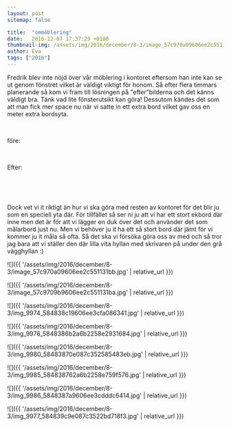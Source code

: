 ```yaml
---
layout: post
sitemap: false

title:  "ommöblering"
date:   2016-12-07 17:37:29 +0100
thumbnail-img: /assets/img/2016/december/8-3/image_57c970a09606ee2c551131bb.jpg
author: Eva
tags: ["2016"]
---
```


Fredrik blev inte nöjd över vår möblering i kontoret eftersom han inte kan se ut genom fönstret vilket är väldigt viktigt för honom. Så efter flera timmars planerande så kom vi fram till lösningen på "efter"bilderna och det känns väldigt bra. Tänk vad lite fönsterutsikt kan göra! Dessutom kändes det som att man fick mer space nu när vi satte in ett extra bord vilket gav oss en meter extra bordsyta. 




 




före: 
















 




Efter: 



















 































 




Dock vet vi it riktigt än hur vi ska göra med resten av kontoret för det blir ju som en speciell yta där. För tillfället så ser ni ju att vi har ett stort ekbord där inne men det är för att vi lägger en duk över det och använder det som målarbord just nu. Men vi behöver ju it ha ett så stort bord där jämt för vi kommer ju it måla så ofta. Så det ska vi försöka göra oss av med och så tror jag bara att vi ställer den där lilla vita hyllan med skrivaren på under den grå vägghyllan :)

![]({{ '/assets/img/2016/december/8-3/image_57c970a09606ee2c551131bb.jpg'  | relative_url }})

![]({{ '/assets/img/2016/december/8-3/image_57c9709b9606ee2c551131ba.jpg'  | relative_url }})

![]({{ '/assets/img/2016/december/8-3/img_9974_584838c19606ee3cfa086341.jpg'  | relative_url }})

![]({{ '/assets/img/2016/december/8-3/img_9976_5848386b2a6b2258e2931684.jpg'  | relative_url }})

![]({{ '/assets/img/2016/december/8-3/img_9980_58483870e087c352585483eb.jpg'  | relative_url }})

![]({{ '/assets/img/2016/december/8-3/img_9985_584838762a6b2258e759f576.jpg'  | relative_url }})

![]({{ '/assets/img/2016/december/8-3/img_9986_5848387a9606ee3cdddc6414.jpg'  | relative_url }})

![]({{ '/assets/img/2016/december/8-3/img_9977_584839c9e087c3522bd718f3.jpg'  | relative_url }})

